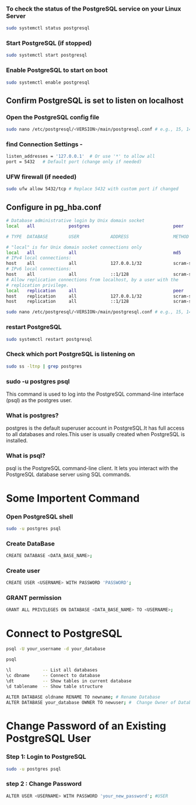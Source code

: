 ### To check the status of the PostgreSQL service on your Linux  Server
```sh
sudo systemctl status postgresql
```

### Start PostgreSQL (if stopped)
```sh
sudo systemctl start postgresql
```
### Enable PostgreSQL to start on boot
```sh
sudo systemctl enable postgresql
```
## Confirm PostgreSQL is set to listen on localhost
### Open the PostgreSQL config file

```sh 
sudo nano /etc/postgresql/<VERSION>/main/postgresql.conf # e.g., 15, 14 ,16 etc
```

### find  Connection Settings -
```sh
listen_addresses = '127.0.0.1'  # Or use '*' to allow all 
port = 5432   # Default port (change only if needed) 
``` 
### UFW firewall (if needed)
```sh
sudo ufw allow 5432/tcp # Replace 5432 with custom port if changed
```

## Configure in pg_hba.conf
```sh
# Database administrative login by Unix domain socket
local   all             postgres                                peer

# TYPE  DATABASE        USER            ADDRESS                 METHOD

# "local" is for Unix domain socket connections only
local   all             all                                     md5
# IPv4 local connections:
host    all             all             127.0.0.1/32            scram-sha-256
# IPv6 local connections:
host    all             all             ::1/128                 scram-sha-256
# Allow replication connections from localhost, by a user with the
# replication privilege.
local   replication     all                                     peer
host    replication     all             127.0.0.1/32            scram-sha-256
host    replication     all             ::1/128                 scram-sha-256

```   

```sh 
sudo nano /etc/postgresql/<VERSION>/main/postgresql.conf # e.g., 15, 14 ,16 etc
```


### restart PostgreSQL
```sh
sudo systemctl restart postgresql
```


###  Check which port PostgreSQL is listening on
```sh
sudo ss -ltnp | grep postgres
```

### sudo -u postgres psql
This command is used to log into the PostgreSQL command-line interface (psql) as the postgres user.

### What is postgres?
postgres is the default superuser account in PostgreSQL.It has full access to all databases and roles.This user is usually created when PostgreSQL is installed.

### What is psql?
psql is the PostgreSQL command-line client.
It lets you interact with the PostgreSQL database server using SQL commands.



# Some Importent Command
### Open PostgreSQL shell 
```sh
sudo -u postgres psql
```
### Create DataBase
```sh
CREATE DATABASE <DATA_BASE_NAME>;
```

### Create user 
```sh
CREATE USER <USERNAME> WITH PASSWORD 'PASSWORD';
```
### GRANT permission 
```sh
GRANT ALL PRIVILEGES ON DATABASE <DATA_BASE_NAME> TO <USERNAME>;
```

# Connect to PostgreSQL
```sh
psql -U your_username -d your_database

psql

\l            -- List all databases
\c dbname     -- Connect to database
\dt           -- Show tables in current database
\d tablename  -- Show table structure
	
ALTER DATABASE oldname RENAME TO newname; # Rename Database
ALTER DATABASE your_database OWNER TO newuser; #  Change Owner of Database
```


# Change Password of an Existing PostgreSQL User
### Step 1: Login to PostgreSQL
```sh
sudo -u postgres psql
```
### step 2 : Change Password
```sh
ALTER USER <USERNAME> WITH PASSWORD 'your_new_password'; #USER
```